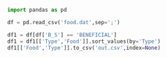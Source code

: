 
```python
import pandas as pd

df = pd.read_csv('food.dat',sep=';')
```

```python
df1 = df[df['B_S'] == 'BENEFICIAL']
df1 = df1[['Type','Food']].sort_values(by='Type')
df1[['Food','Type']].to_csv('out.csv',index=None)
```












